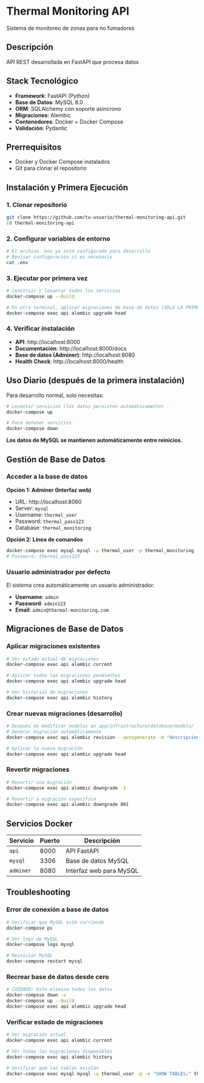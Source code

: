 # Thermal Monitoring API

Sistema de monitoreo de zonas para no fumadores

## Descripción

API REST desarrollada en FastAPI que procesa datos

## Stack Tecnológico

- **Framework**: FastAPI (Python)
- **Base de Datos**: MySQL 8.0
- **ORM**: SQLAlchemy con soporte asíncrono
- **Migraciones**: Alembic
- **Contenedores**: Docker + Docker Compose
- **Validación**: Pydantic

## Prerrequisitos

- Docker y Docker Compose instalados
- Git para clonar el repositorio

## Instalación y Primera Ejecución

### 1. Clonar repositorio

```bash
git clone https://github.com/tu-usuario/thermal-monitoring-api.git
cd thermal-monitoring-api
```

### 2. Configurar variables de entorno

```bash
# El archivo .env ya está configurado para desarrollo
# Revisar configuración si es necesario
cat .env
```

### 3. Ejecutar por primera vez

```bash
# Construir y levantar todos los servicios
docker-compose up --build

# En otra terminal, aplicar migraciones de base de datos (SOLO LA PRIMERA VEZ)
docker-compose exec api alembic upgrade head
```

### 4. Verificar instalación

- **API**: http://localhost:8000
- **Documentación**: http://localhost:8000/docs
- **Base de datos (Adminer)**: http://localhost:8080
- **Health Check**: http://localhost:8000/health

## Uso Diario (después de la primera instalación)

Para desarrollo normal, solo necesitas:

```bash
# Levantar servicios (los datos persisten automáticamente)
docker-compose up

# Para detener servicios
docker-compose down
```

**Los datos de MySQL se mantienen automáticamente entre reinicios.**

## Gestión de Base de Datos

### Acceder a la base de datos

**Opción 1: Adminer (Interfaz web)**

- URL: http://localhost:8080
- Server: `mysql`
- Username: `thermal_user`
- Password: `thermal_pass123`
- Database: `thermal_monitoring`

**Opción 2: Línea de comandos**

```bash
docker-compose exec mysql mysql -u thermal_user -p thermal_monitoring
# Password: thermal_pass123
```

### Usuario administrador por defecto

El sistema crea automáticamente un usuario administrador:

- **Username**: `admin`
- **Password**: `admin123`
- **Email**: `admin@thermal-monitoring.com`

## Migraciones de Base de Datos

### Aplicar migraciones existentes

```bash
# Ver estado actual de migraciones
docker-compose exec api alembic current

# Aplicar todas las migraciones pendientes
docker-compose exec api alembic upgrade head

# Ver historial de migraciones
docker-compose exec api alembic history
```

### Crear nuevas migraciones (desarrollo)

```bash
# Después de modificar modelos en app/infrastructure/database/models/
# Generar migración automáticamente
docker-compose exec api alembic revision --autogenerate -m "descripcion_del_cambio"

# Aplicar la nueva migración
docker-compose exec api alembic upgrade head
```

### Revertir migraciones

```bash
# Revertir una migración
docker-compose exec api alembic downgrade -1

# Revertir a migración específica
docker-compose exec api alembic downgrade 001
```

## Servicios Docker

| Servicio  | Puerto | Descripción             |
| --------- | ------ | ----------------------- |
| `api`     | 8000   | API FastAPI             |
| `mysql`   | 3306   | Base de datos MySQL     |
| `adminer` | 8080   | Interfaz web para MySQL |

## Troubleshooting

### Error de conexión a base de datos

```bash
# Verificar que MySQL esté corriendo
docker-compose ps

# Ver logs de MySQL
docker-compose logs mysql

# Reiniciar MySQL
docker-compose restart mysql
```

### Recrear base de datos desde cero

```bash
# CUIDADO: Esto elimina todos los datos
docker-compose down -v
docker-compose up --build
docker-compose exec api alembic upgrade head
```

### Verificar estado de migraciones

```bash
# Ver migración actual
docker-compose exec api alembic current

# Ver todas las migraciones disponibles
docker-compose exec api alembic history

# Verificar que las tablas existan
docker-compose exec mysql mysql -u thermal_user -p -e "SHOW TABLES;" thermal_monitoring
```
